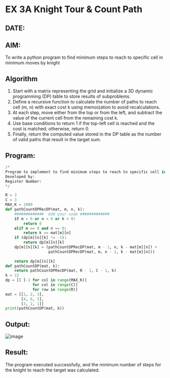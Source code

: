 # EX 3A Knight Tour & Count Path
## DATE:
## AIM:
To write a python program to find minimum steps to reach to specific cell in minimum moves by knight


## Algorithm
1. Start with a matrix representing the grid and initialize a 3D dynamic programming (DP) table to store results of subproblems.
2. Define a recursive function to calculate the number of paths to reach cell (m, n) with exact cost k using memoization to avoid recalculations.
3. At each step, move either from the top or from the left, and subtract the value of the current cell from the remaining cost k.
4. Use base conditions to return 1 if the top-left cell is reached and the cost is matched; otherwise, return 0.
5. Finally, return the computed value stored in the DP table as the number of valid paths that result in the target sum.
 

## Program:
```python
/*
Program to implement to find minimum steps to reach to specific cell in minimum moves by knight.
Developed by: 
Register Number:  
*/

R = 3
C = 3
MAX_K = 1000
def pathCountDPRecDP(mat, m, n, k):
    #############  Add your code #############
    if m < 0 or n < 0 or k < 0:
        return 0
    elif m == 0 and n == 0:
        return k == mat[m][n]
    if (dp[m][n][k] != -1):
        return dp[m][n][k]
    dp[m][n][k] = (pathCountDPRecDP(mat, m - 1, n, k - mat[m][n]) +
                   pathCountDPRecDP(mat, m, n - 1, k - mat[m][n]))
     
    return dp[m][n][k]
def pathCountDP(mat, k):
    return pathCountDPRecDP(mat, R - 1, C - 1, k)
k = 12
dp = [[ [-1 for col in range(MAX_K)]
            for col in range(C)]
            for row in range(R)]
mat = [[1, 2, 3],
       [4, 6, 5],
       [3, 2, 1]]
print(pathCountDP(mat, k))

```

## Output:

![image](https://github.com/user-attachments/assets/ecbc0a6e-9485-46ee-9f65-f077fcc52583)



## Result:
The program executed successfully, and the minimum number of steps for the knight to reach the target was calculated.
